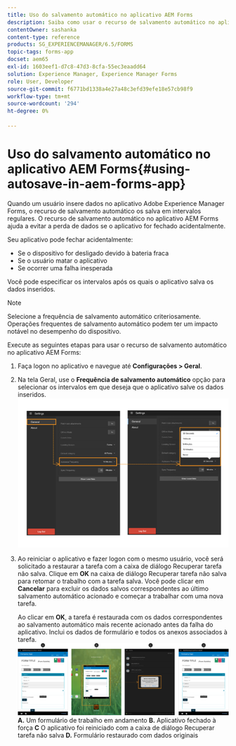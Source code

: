```yaml
---
title: Uso do salvamento automático no aplicativo AEM Forms
description: Saiba como usar o recurso de salvamento automático no aplicativo AEM Forms que permite evitar perda de dados.
contentOwner: sashanka
content-type: reference
products: SG_EXPERIENCEMANAGER/6.5/FORMS
topic-tags: forms-app
docset: aem65
exl-id: 1603eef1-d7c8-47d3-8cfa-55ec3eaadd64
solution: Experience Manager, Experience Manager Forms
role: User, Developer
source-git-commit: f6771bd1338a4e27a48c3efd39efe18e57cb98f9
workflow-type: tm+mt
source-wordcount: '294'
ht-degree: 0%

---
```


# Uso do salvamento automático no aplicativo AEM Forms{#using-autosave-in-aem-forms-app}

Quando um usuário insere dados no aplicativo Adobe Experience Manager Forms, o recurso de salvamento automático os salva em intervalos regulares. O recurso de salvamento automático no aplicativo AEM Forms ajuda a evitar a perda de dados se o aplicativo for fechado acidentalmente.

Seu aplicativo pode fechar acidentalmente:

* Se o dispositivo for desligado devido à bateria fraca
* Se o usuário matar o aplicativo
* Se ocorrer uma falha inesperada

Você pode especificar os intervalos após os quais o aplicativo salva os dados inseridos.

>[!NOTE]
>
>Selecione a frequência de salvamento automático criteriosamente. Operações frequentes de salvamento automático podem ter um impacto notável no desempenho do dispositivo.

Execute as seguintes etapas para usar o recurso de salvamento automático no aplicativo AEM Forms:

1. Faça logon no aplicativo e navegue até **Configurações > Geral**.
1. Na tela Geral, use o **Frequência de salvamento automático** opção para selecionar os intervalos em que deseja que o aplicativo salve os dados inseridos.
   [![Configuração da frequência de salvamento automático](assets/using-autosave-freq-07.png)](assets/using-autosave-freq-07-1.png)

1. Ao reiniciar o aplicativo e fazer logon com o mesmo usuário, você será solicitado a restaurar a tarefa com a caixa de diálogo Recuperar tarefa não salva. Clique em **OK** na caixa de diálogo Recuperar tarefa não salva para retomar o trabalho com a tarefa salva. Você pode clicar em **Cancelar** para excluir os dados salvos correspondentes ao último salvamento automático acionado e começar a trabalhar com uma nova tarefa.

   Ao clicar em **OK**, a tarefa é restaurada com os dados correspondentes ao salvamento automático mais recente acionado antes da falha do aplicativo. Inclui os dados de formulário e todos os anexos associados à tarefa.
   [![Recuperando uma tarefa ](assets/autosave-flow.png)](assets/using-autosave-freq-06.png)**A.** Um formulário de trabalho em andamento **B.** Aplicativo fechado à força **C** O aplicativo foi reiniciado com a caixa de diálogo Recuperar tarefa não salva **D.** Formulário restaurado com dados originais
